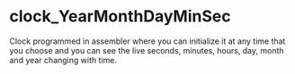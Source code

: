 # clock_YearMonthDayMinSec
Clock programmed in assembler where you can initialize it at any time that you choose and you can see the live seconds, minutes, hours, day, month and year changing with time.
